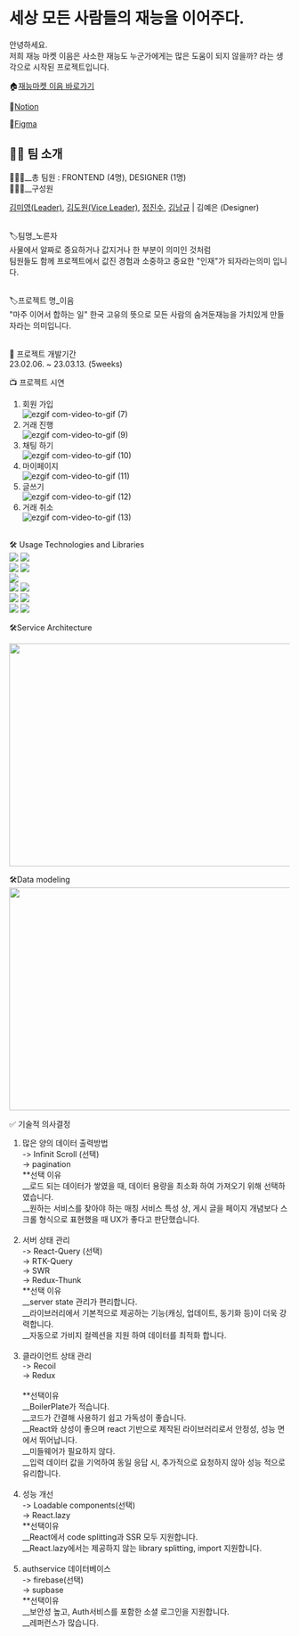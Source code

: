 <h1>세상 모든 사람들의 재능을 이어주다.</h1>
안녕하세요. <br/>
저희 재능 마켓 이음은 사소한 재능도 누군가에게는 많은 도움이 되지 않을까? 라는 생각으로 시작된 프로젝트입니다.<br/>

🏠[재능마켓 이음 바로가기](https://eum-interlink.vercel.app)

🔗[Notion](https://www.notion.so/e9e0f2e24c3041779bdbd281443bac6c)<br/>

📏[Figma](https://www.figma.com/file/G5EnLXaTUv9j8fX9FWMgXc/%EC%9D%B4%EC%9D%8C-%ED%94%84%EB%A1%9C%EC%A0%9D%ED%8A%B8?node-id=924%3A7927&t=roZnTCbnUnNA7EuH-1)

<h2>👨‍💻 팀 소개</h2>
🧑‍🤝‍🧑__총 팀원 : FRONTEND (4명), DESIGNER (1명) <br/>
🧑‍🤝‍🧑__구성원

[김미영(Leader)](https://github.com/km-young),
[김도원(Vice Leader)](https://github.com/KoreaMoney),
[정진수](https://github.com/Um-Junsik), [김남규](https://github.com/Kimnamgyu93)
| 김예은 (Designer)<br/><br/>

🏷️팀명\_노른자 <br/> 사물에서 알짜로 중요하거나 값지거나 한 부분이 의미인 것처럼
<br/>팀원들도 함께 프로젝트에서 값진 경험과 소중하고 중요한 "인재"가 되자라는의미
입니다.<br/><br/>

🏷️프로젝트 명\_이음<br/> "마주 이어서 합하는 일" 한국 고유의 뜻으로 모든 사람의
숨겨둔재능을 가치있게 만들자라는 의미입니다.<br/><br/>

📆 프로젝트 개발기간<br/> 23.02.06. ~ 23.03.13. (5weeks)<br/>

📺 프로젝트 시연<br/>
1. 회원 가입<br/>
![ezgif com-video-to-gif (7)](https://user-images.githubusercontent.com/117058112/224472867-cd8b8f9e-1a5d-4400-8902-e4aa757d015b.gif)
2. 거래 진행<br/>
![ezgif com-video-to-gif (9)](https://user-images.githubusercontent.com/117058112/224472871-7502065b-f73c-4caa-bde8-8ea307463909.gif)
3. 채팅 하기<br/>
![ezgif com-video-to-gif (10)](https://user-images.githubusercontent.com/117058112/224472872-111b07b8-49da-480c-a47a-a1be07220075.gif)
4. 마이페이지<br/>
![ezgif com-video-to-gif (11)](https://user-images.githubusercontent.com/117058112/224473260-a3e3db3c-5da1-49c2-a55a-91aede671f3d.gif)
5. 글쓰기<br/>
![ezgif com-video-to-gif (12)](https://user-images.githubusercontent.com/117058112/224473265-5f944343-87b9-46fc-b64f-3a326c6eb6d4.gif)
6. 거래 취소<br/>
![ezgif com-video-to-gif (13)](https://user-images.githubusercontent.com/117058112/224473442-35af91a6-1e30-46b0-8f74-3a5e70dd5a00.gif)
<br/><br/>

🛠 Usage Technologies and Libraries<br/>
<img src="https://img.shields.io/badge/Typescript-FFCA28?style=flat-square&logo=Typescript&logoColor=blue"/>
<img src="https://img.shields.io/badge/Recoil-blue?style=flat-square&logo=Recoil&logoColor=white"/><br/>
<img src="https://img.shields.io/badge/React-Query-blue?style=flat-square&logo=React-Query&logoColor=blue"/>
<img src="https://img.shields.io/badge/React-Quill-blue?style=flat-square&logo=ReactQuill&logoColor=blue"/><br/>
<img src="https://img.shields.io/badge/Styled-Components-red?style=flat-square&logo=Styled-Components&logoColor=white"/><br/>
<img src="https://img.shields.io/badge/React-blue?style=flat-square&logo=React&logoColor=white"/>
<img src="https://img.shields.io/badge/React-Router-blue?style=flat-square&logo=React-router&logoColor=white"/><br/>
<img src="https://img.shields.io/badge/Firebase-FFCA28?style=flat-square&logo=Firebase&logoColor=black"/>
<img src="https://img.shields.io/badge/Vercel-black?style=flat-square&logo=Vercel&logoColor=white"/><br/>
<img src="https://img.shields.io/badge/Lighthouse-red?style=flat-square&logo=LightHouse&logoColor=green"/>
<img src="https://img.shields.io/badge/Loadable-Components-red?style=flat-square&logo=Loadable-ComponentslogoColor=white"/>

🛠Service Architecture<br/>

<img src="https://ifh.cc/g/Jjafzy.png" width="800" height="400"/>

🛠Data modeling<br/>
<img src="https://ifh.cc/g/RAlDXN.png" width="800" height="400"/>


✅ 기술적 의사결정<br/>
1. 많은 양의 데이터 출력방법<br/>
-> Infinit Scroll (선택)<br/>
-> pagination	<br/>
**선택 이유<br/>
__로드 되는 데이터가 쌓였을 때, 데이터 용량을 최소화 하여 가져오기 위해 선택하였습니다.<br/>
__원하는 서비스를 찾아야 하는 매칭 서비스 특성 상, 게시 글을 페이지 개념보다 스크롤 형식으로 표현했을 때 UX가 좋다고 판단했습니다.<br/><br/>
2. 서버 상태 관리<br>
-> React-Query (선택)<br/>
-> RTK-Query<br/>
-> SWR<br/>
-> Redux-Thunk<br/>
**선택 이유<br/>
__server state 관리가 편리합니다.<br/>
__라이브러리에서 기본적으로 제공하는 기능(캐싱, 업데이트, 동기화 등)이 더욱 강력합니다.<br/>
__자동으로 가비지 컬렉션을 지원 하여 데이터를 최적화 합니다.<br/><br/>
3. 클라이언트 상태 관리<br/>
-> Recoil <br/>
-> Redux<br/>	
**선택이유<br/>
__BoilerPlate가 적습니다.<br/>
__코드가 간결해 사용하기 쉽고 가독성이 좋습니다.<br/>
__React와 상성이 좋으며 react 기반으로 제작된 라이브러리로서 안정성, 성능 면에서 뛰어납니다.<br/>
__미들웨어가 필요하지 않다.<br/>
__입력 데이터 값을 기억하여 동일 응답 시, 추가적으로 요청하지 않아 성능 적으로 유리합니다.<br/><br/>
4. 성능 개선<br/>
-> Loadable components(선택)<br/>
-> React.lazy<br/>
**선택이유<br/>
__React에서 code splitting과 SSR 모두 지원합니다.<br/>
__React.lazy에서는 제공하지 않는 library splitting, import 지원합니다.<br/><br/>
5. authservice 데이터베이스<br/>
-> firebase(선택)<br/>
-> supbase<br/>	
**선택이유<br/>
__보안성 높고, Auth서비스를 포함한 소셜 로그인을 지원합니다.<br/>
__레퍼런스가 많습니다.
		
